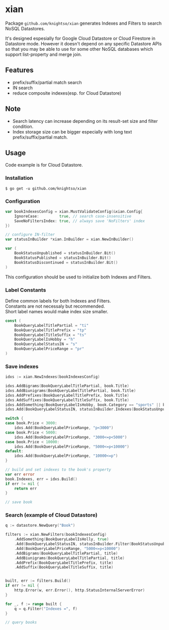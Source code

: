 # xian

Package `github.com/knightso/xian` generates Indexes and Filters to search NoSQL Datastores.

It's designed espesially for Google Cloud Datastore or Cloud Firestore in Datastore mode. However it doesn't depend on any specific Datastore APIs so that you may be able to use for some other NoSQL databases which support list-property and merge join.

## Features

* prefix/suffix/partial match search
* IN search
* reduce composite indexes(esp. for Cloud Datastore)

## Note

* Search latency can increase depending on its result-set size and filter condition.
* Index storage size can be bigger especially with long text prefix/suffix/partial match.

## Usage

Code example is for Cloud Datastore.

### Installation

```
$ go get -u github.com/knightso/xian
```

### Configuration

```go
var bookIndexesConfig = xian.MustValidateConfig(&xian.Config{
	IgnoreCase:         true, // search case-insensitive
	SaveNoFiltersIndex: true, // always save 'NoFilters' index
})

// configure IN-filter
var statusInBuilder *xian.InBuilder = xian.NewInBuilder()

var (
    BookStatusUnpublished = statusInBuilder.Bit()
    BookStatusPublished = statusInBuilder.Bit()
    BookStatusDiscontinued = statusInBuilder.Bit()
)
```

This configuration should be used to initialize both Indexes and Filters.

### Label Constants

Define common labels for both Indexes and Filters.  
Constants are not necessaly but recommended.  
Short label names would make index size smaller.

```go
const (
	BookQueryLabelTitlePartial = "ti"
	BookQueryLabelTitlePrefix = "tp"
	BookQueryLabelTitleSuffix = "ts"
	BookQueryLabelIsHobby = "h"
	BookQueryLabelStatusIN = "s"
	BookQueryLabelPriceRange = "pr"
)
```

### Save indexes

```go
idxs := xian.NewIndexes(bookIndexesConfig)

idxs.AddBigrams(BookQueryLabelTitlePartial, book.Title)
idxs.AddBiunigrams(BookQueryLabelTitlePartial, book.Title)
idxs.AddPrefixes(BookQueryLabelTitlePrefix, book.Title)
idxs.AddSuffixes(BookQueryLabelTitleSuffix, book.Title)
idxs.AddSomething(BookQueryLabelIsHobby, book.Category == "sports" || book.Category == "cooking")
idxs.Add(BookQueryLabelStatusIN, statusInBuilder.Indexes(BookStatusUnpublished)...)

switch {
case book.Price < 3000:
	idxs.Add(BookQueryLabelPriceRange, "p<3000")
case book.Price < 5000:
	idxs.Add(BookQueryLabelPriceRange, "3000<=p<5000")
case book.Price < 10000:
	idxs.Add(BookQueryLabelPriceRange, "5000<=p<10000")
default:
	idxs.Add(BookQueryLabelPriceRange, "10000<=p")
}

// build and set indexes to the book's property
var err error
book.Indexes, err = idxs.Build()
if err != nil {
	return err
}

// save book
```

### Search (example of Cloud Datastore)

```go
q := datastore.NewQuery("Book")

filters := xian.NewFilters(bookIndexesConfig)
    .AddSomething(BookQueryLabelIsHolly, true)
    .Add(BookQueryLabelStatusIN, statusInBuilder.Filter(BookStatusUnpublished, BookStatusPublished))
    .Add(BookQueryLabelPriceRange, "5000<=p<10000")
    .AddBigrams(BookQueryLabelTitlePartial, title)
    .AddBiunigrams(BookQueryLabelTitlePartial, title)
    .AddPrefix(BookQueryLabelTitlePrefix, title)
    .AddSuffix(BookQueryLabelTitleSuffix, title)


built, err := filters.Build()
if err != nil {
    http.Error(w, err.Error(), http.StatusInternalServerError)
}

for _, f := range built {
    q = q.Filter("Indexes =", f)
}

// query books
```
